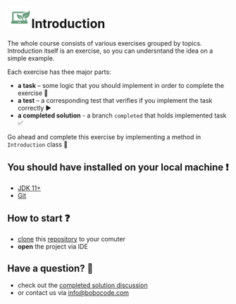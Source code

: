# <img src="https://raw.githubusercontent.com/bobocode-projects/resources/master/image/logo_transparent_background.png" height=50/>Introduction
The whole course consists of various exercises grouped by topics. Introduction itself is an exercise, so you can undersntand the idea on a simple example.

Each exercise has thee major parts:
* **a task** – some logic that you should implement in order to complete the exercise 🤔
* **a test** – a corresponding test that verifies if you implement the task correctly ▶️
* **a completed solution** - a branch `completed` that holds implemented task ✅

Go ahead and complete this exercise by implementing a method in `Introduction` class 💪

## You should have installed on your local machine ❗️
* [JDK 11+](https://jdk.java.net/15/)
* [Git](https://git-scm.com/book/en/v2/Getting-Started-Installing-Git)

## How to start ❓
* [clone](https://docs.github.com/en/github/creating-cloning-and-archiving-repositories/cloning-a-repository) this [repository](https://github.com/bobocode-projects/java-fundamentals-course) to your comuter
* **open** the project via IDE

## Have a question? 🧐
* check out the [completed solution discussion](https://docs.github.com/en/github/creating-cloning-and-archiving-repositories/cloning-a-repository)
* or contact us via info@bobocode.com
